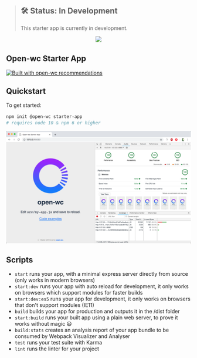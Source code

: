 > ## 🛠 Status: In Development
> This starter app is currently in development.

<p align="center">
  <img width="200" src="https://open-wc.org/hero.png"></img>
</p>

## Open-wc Starter App

[![Built with open-wc recommendations](https://img.shields.io/badge/built%20with-open--wc-blue.svg)](https://github.com/open-wc)

## Quickstart

To get started:

```sh
npm init @open-wc starter-app
# requires node 10 & npm 6 or higher
```

<p align="center">
  <img src="./open-wc-starter-app.png"></img>
</p>

## Scripts

- `start` runs your app, with a minimal express server directly from source (only works in modern browsers)
- `start:dev` runs your app with auto reload for development, it only works on browsers which support modules for faster builds
- `start:dev:es5` runs your app for development, it only works on browsers that don't support modules (IE11)
- `build` builds your app for production and outputs it in the /dist folder
- `start:build` runs your built app using a plain web server, to prove it works without magic 😃
- `build:stats` creates an analysis report of your app bundle to be consumed by Webpack Visualizer and Analyser
- `test` runs your test suite with Karma
- `lint` runs the linter for your project
